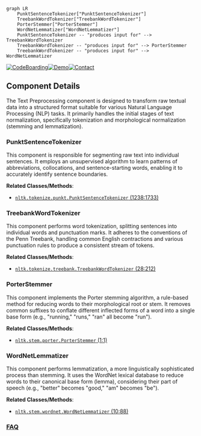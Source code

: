 ```mermaid
graph LR
    PunktSentenceTokenizer["PunktSentenceTokenizer"]
    TreebankWordTokenizer["TreebankWordTokenizer"]
    PorterStemmer["PorterStemmer"]
    WordNetLemmatizer["WordNetLemmatizer"]
    PunktSentenceTokenizer -- "produces input for" --> TreebankWordTokenizer
    TreebankWordTokenizer -- "produces input for" --> PorterStemmer
    TreebankWordTokenizer -- "produces input for" --> WordNetLemmatizer
```
[![CodeBoarding](https://img.shields.io/badge/Generated%20by-CodeBoarding-9cf?style=flat-square)](https://github.com/CodeBoarding/CodeBoarding)[![Demo](https://img.shields.io/badge/Try%20our-Demo-blue?style=flat-square)](https://www.codeboarding.org/demo)[![Contact](https://img.shields.io/badge/Contact%20us%20-%20contact@codeboarding.org-lightgrey?style=flat-square)](mailto:contact@codeboarding.org)

## Component Details

The Text Preprocessing component is designed to transform raw textual data into a structured format suitable for various Natural Language Processing (NLP) tasks. It primarily handles the initial stages of text normalization, specifically tokenization and morphological normalization (stemming and lemmatization).

### PunktSentenceTokenizer
This component is responsible for segmenting raw text into individual sentences. It employs an unsupervised algorithm to learn patterns of abbreviations, collocations, and sentence-starting words, enabling it to accurately identify sentence boundaries.


**Related Classes/Methods**:

- <a href="https://github.com/nltk/nltk/blob/master/nltk/tokenize/punkt.py#L1238-L1733" target="_blank" rel="noopener noreferrer">`nltk.tokenize.punkt.PunktSentenceTokenizer` (1238:1733)</a>


### TreebankWordTokenizer
This component performs word tokenization, splitting sentences into individual words and punctuation marks. It adheres to the conventions of the Penn Treebank, handling common English contractions and various punctuation rules to produce a consistent stream of tokens.


**Related Classes/Methods**:

- <a href="https://github.com/nltk/nltk/blob/master/nltk/tokenize/treebank.py#L28-L212" target="_blank" rel="noopener noreferrer">`nltk.tokenize.treebank.TreebankWordTokenizer` (28:212)</a>


### PorterStemmer
This component implements the Porter stemming algorithm, a rule-based method for reducing words to their morphological root or stem. It removes common suffixes to conflate different inflected forms of a word into a single base form (e.g., "running," "runs," "ran" all become "run").


**Related Classes/Methods**:

- <a href="https://github.com/nltk/nltk/blob/master/nltk/stem/porter.py#L1-L1" target="_blank" rel="noopener noreferrer">`nltk.stem.porter.PorterStemmer` (1:1)</a>


### WordNetLemmatizer
This component performs lemmatization, a more linguistically sophisticated process than stemming. It uses the WordNet lexical database to reduce words to their canonical base form (lemma), considering their part of speech (e.g., "better" becomes "good," "am" becomes "be").


**Related Classes/Methods**:

- <a href="https://github.com/nltk/nltk/blob/master/nltk/stem/wordnet.py#L10-L88" target="_blank" rel="noopener noreferrer">`nltk.stem.wordnet.WordNetLemmatizer` (10:88)</a>




### [FAQ](https://github.com/CodeBoarding/GeneratedOnBoardings/tree/main?tab=readme-ov-file#faq)